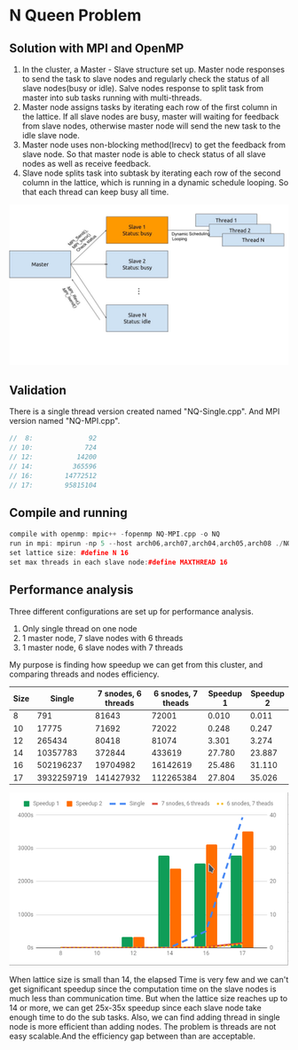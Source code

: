 # N Queen Problem 
## Solution with MPI and OpenMP
1. In the cluster, a Master - Slave structure set up. Master node responses to send the task to slave nodes and regularly check the status of all slave nodes(busy or idle). Salve nodes response to split task from master into sub tasks running with multi-threads.
2. Master node assigns tasks by iterating each row of the first column in the lattice. If all slave nodes are busy, master will waiting for feedback from slave nodes, otherwise master node will send the new task to the idle slave node.
3. Master node uses non-blocking method(Irecv) to get the feedback from slave node. So that master node is able to check status of all slave nodes as well as receive feedback.
4. Slave node splits task into subtask by iterating each row of the second column in the lattice, which is running in a dynamic schedule looping. So that each thread can keep busy all time.

![img](imgs/stra.jpg)

## Validation
There is a single thread version created named "NQ-Single.cpp". And MPI version named "NQ-MPI.cpp".
```c++
//  8:              92
// 10:             724
// 12:           14200
// 14:          365596
// 16:        14772512
// 17:        95815104 
```

## Compile and running
```c++
compile with openmp: mpic++ -fopenmp NQ-MPI.cpp -o NQ
run in mpi: mpirun -np 5 --host arch06,arch07,arch04,arch05,arch08 ./NQ
set lattice size: #define N 16
set max threads in each slave node:#define MAXTHREAD 16
```

## Performance analysis
Three different configurations are set up for performance analysis. 
1. Only single thread on one node
2. 1 master node, 7 slave nodes with 6 threads
3. 1 master node, 6 slave nodes with 7 threads

My purpose is finding how speedup we can get from this cluster, and comparing threads and nodes efficiency. 

| Size | Single     | 7 snodes, 6 threads | 6 snodes, 7 theads | Speedup 1 | Speedup 2 |
|------|------------|---------------------|--------------------|-----------|-----------|
| 8    | 791        | 81643               | 72001              | 0.010     | 0.011     |
| 10   | 17775      | 71692               | 72022              | 0.248     | 0.247     |
| 12   | 265434     | 80418               | 81074              | 3.301     | 3.274     |
| 14   | 10357783   | 372844              | 433619             | 27.780    | 23.887    |
| 16   | 502196237  | 19704982            | 16142619           | 25.486    | 31.110    |
| 17   | 3932259719 | 141427932           | 112265384          | 27.804    | 35.026    |

![img](imgs/Screenshot_20181114_091217.png)

When lattice size is small than 14, the elapsed Time is very few and we can't get significant speedup since the computation time on the slave nodes is much less than communication time. But when the lattice size reaches up to 14 or more, we can get 25x-35x speedup since each slave node take enough time to do the sub tasks.
Also, we can find adding thread in single node is more efficient than adding nodes. The problem is threads are not easy scalable.And the efficiency gap between than are acceptable.

